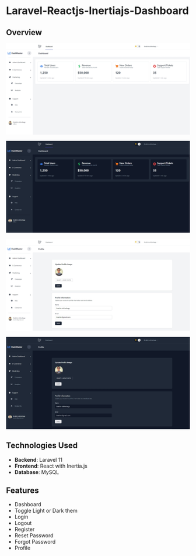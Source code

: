 # Laravel-Reactjs-Inertiajs-Dashboard

## Overview

![Dashboard Home](Readme/a1.jpeg)

![Dashboard Home](Readme/a2.jpeg)

![Dashboard Home](Readme/a3.jpeg)

![Dashboard Home](Readme/a4.jpeg)

## Technologies Used
- **Backend**: Laravel 11
- **Frontend**: React with Inertia.js
- **Database**: MySQL

## Features
- Dashboard
- Toggle Light or Dark them
- Login
- Logout
- Register
- Reset Password
- Forgot Password
- Profile

